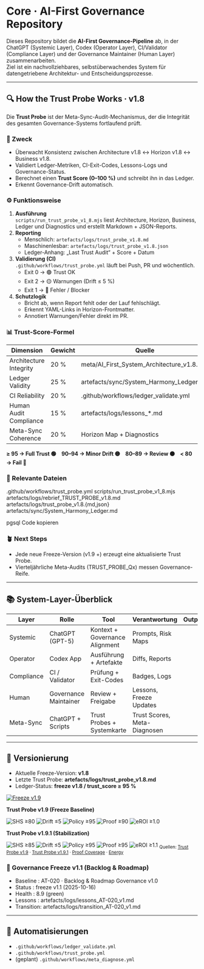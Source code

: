 # Core · AI-First Governance Repository

Dieses Repository bildet die **AI-First Governance-Pipeline** ab, in der ChatGPT (Systemic Layer), Codex (Operator Layer),
CI/Validator (Compliance Layer) und der Governance Maintainer (Human Layer) zusammenarbeiten.  
Ziel ist ein nachvollziehbares, selbstüberwachendes System für datengetriebene Architektur- und Entscheidungsprozesse.

---

## 🔍 How the Trust Probe Works · v1.8

Die **Trust Probe** ist der Meta-Sync-Audit-Mechanismus, der die Integrität des gesamten Governance-Systems fortlaufend prüft.

### 🧠 Zweck
- Überwacht Konsistenz zwischen Architecture v1.8 ↔ Horizon v1.8 ↔ Business v1.8.  
- Validiert Ledger-Metriken, CI-Exit-Codes, Lessons-Logs und Governance-Status.  
- Berechnet einen **Trust Score (0–100 %)** und schreibt ihn in das Ledger.  
- Erkennt Governance-Drift automatisch.

### ⚙️ Funktionsweise
1. **Ausführung**  
   `scripts/run_trust_probe_v1_8.mjs` liest Architecture, Horizon, Business, Ledger und Diagnostics und erstellt Markdown + JSON-Reports.  
2. **Reporting**  
   - Menschlich: `artefacts/logs/trust_probe_v1.8.md`  
   - Maschinenlesbar: `artefacts/logs/trust_probe_v1.8.json`  
   - Ledger-Anhang: „Last Trust Audit“ + Score + Datum  
3. **Validierung (CI)**  
   `.github/workflows/trust_probe.yml` läuft bei Push, PR und wöchentlich.  
   - Exit 0 → 🟢 Trust OK  
   - Exit 2 → 🟡 Warnungen (Drift ≤ 5 %)  
   - Exit 1 → 🔴 Fehler / Blocker  
4. **Schutzlogik**  
   - Bricht ab, wenn Report fehlt oder der Lauf fehlschlägt.  
   - Erkennt YAML-Links in Horizon-Frontmatter.  
   - Annotiert Warnungen/Fehler direkt im PR.

### 📊 Trust-Score-Formel
| Dimension | Gewicht | Quelle |
|------------|----------|--------|
| Architecture Integrity | 20 % | meta/AI_First_System_Architecture_v1.8.md |
| Ledger Validity | 25 % | artefacts/sync/System_Harmony_Ledger.md |
| CI Reliability | 20 % | .github/workflows/ledger_validate.yml |
| Human Audit Compliance | 15 % | artefacts/logs/lessons_*.md |
| Meta-Sync Coherence | 20 % | Horizon Map + Diagnostics |

**≥ 95 → Full Trust 🟢 90–94 → Minor Drift 🟡 80–89 → Review 🟠 < 80 → Fail 🔴**

### 📁 Relevante Dateien
.github/workflows/trust_probe.yml
scripts/run_trust_probe_v1_8.mjs
artefacts/logs/rebrief_TRUST_PROBE_v1.8.md
artefacts/logs/trust_probe_v1.8.{md,json}
artefacts/sync/System_Harmony_Ledger.md

pgsql
Code kopieren

### 🪴 Next Steps
- Jede neue Freeze-Version (v1.9 +) erzeugt eine aktualisierte Trust Probe.  
- Vierteljährliche Meta-Audits (TRUST_PROBE_Qx) messen Governance-Reife.

---

## 📚 System-Layer-Überblick
| Layer | Rolle | Tool | Verantwortung | Output |
|--------|--------|------|----------------|---------|
| Systemic | ChatGPT (GPT-5) | Kontext + Governance Alignment | Prompts, Risk Maps |
| Operator | Codex App | Ausführung + Artefakte | Diffs, Reports |
| Compliance | CI / Validator | Prüfung + Exit-Codes | Badges, Logs |
| Human | Governance Maintainer | Review + Freigabe | Lessons, Freeze Updates |
| Meta-Sync | ChatGPT + Scripts | Trust Probes + Systemkarte | Trust Scores, Meta-Diagnosen |

---

## 🧩 Versionierung
- Aktuelle Freeze-Version: **v1.8**
- Letzte Trust Probe: **artefacts/logs/trust_probe_v1.8.md**
- Ledger-Status: **freeze v1.8 / trust_score ≥ 95 %**

<!-- ──────────────────────────────────────────────────────────────
     Governance Status · Freeze v1.9 & Trust Probe v1.9.1
     Werte: aus artefacts/logs/*_report_v1.9(.1).md
     ────────────────────────────────────────────────────────────── -->

<p align="left">
  <a href="https://github.com/Stephan-adod/Core/releases/tag/v1.9">
    <img alt="Freeze v1.9" src="https://img.shields.io/badge/Freeze-v1.9-2ea44f?logo=git&logoColor=white">
  </a>
</p>

**Trust Probe v1.9 (Freeze Baseline)**  
<!-- Targets: SHS ≥ 80 · Drift ≤ 5 · Policy ≥ 95 · Proof ≥ 90 · eROI ≥ 1.0 -->
<img alt="SHS ≥80"    src="https://img.shields.io/badge/SHS-84-2ea44f">
<img alt="Drift ≤5"   src="https://img.shields.io/badge/Drift-5-2ea44f">
<img alt="Policy ≥95" src="https://img.shields.io/badge/Policy-95-2ea44f">
<img alt="Proof ≥90"  src="https://img.shields.io/badge/Proof-100-2ea44f">
<img alt="eROI ≥1.0"  src="https://img.shields.io/badge/eROI-1.20-2ea44f">

**Trust Probe v1.9.1 (Stabilization)**  
<!-- Targets: SHS ≥ 85 · Drift ≤ 5 · Policy ≥ 95 · Proof ≥ 95 · eROI ≥ 1.1 -->
<img alt="SHS ≥85"    src="https://img.shields.io/badge/SHS-84-ffcc00">
<img alt="Drift ≤5"   src="https://img.shields.io/badge/Drift-5-2ea44f">
<img alt="Policy ≥95" src="https://img.shields.io/badge/Policy-95-2ea44f">
<img alt="Proof ≥95"  src="https://img.shields.io/badge/Proof-100-2ea44f">
<img alt="eROI ≥1.1"  src="https://img.shields.io/badge/eROI-1.20-2ea44f">

<sub>
Quellen: 
<a href="artefacts/logs/trust_probe_report_v1.9.md">Trust Probe v1.9</a> ·
<a href="artefacts/logs/trust_probe_report_v1.9.1.md">Trust Probe v1.9.1</a> ·
<a href="artefacts/logs/proof_coverage_report_v1.9.md">Proof Coverage</a> ·
<a href="artefacts/logs/energy_validation_report_v1.9.md">Energy</a>
</sub>


### 🧩 Governance Freeze v1.1 (Backlog & Roadmap)
- Baseline : AT-020 · Backlog & Roadmap Governance v1.0  
- Status   : freeze v1.1 (2025-10-16)  
- Health   : 8.9 (green)  
- Lessons  : artefacts/logs/lessons_AT-020_v1.md  
- Transition: artefacts/logs/transition_AT-020_v1.md

---

## 🤖 Automatisierungen
- `.github/workflows/ledger_validate.yml`  
- `.github/workflows/trust_probe.yml`  
- (geplant) `.github/workflows/meta_diagnose.yml`
